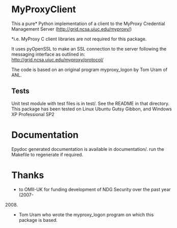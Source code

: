 MyProxyClient
=============
This a pure* Python implementation of a client to the MyProxy Credential
Management Server (http://grid.ncsa.uiuc.edu/myproxy/)

*i.e. MyProxy C client libraries are not required for this package. 

It uses pyOpenSSL to make an SSL connection to the server following the
messaging interface as outlined in: http://grid.ncsa.uiuc.edu/myproxy/protocol/

The code is based on an original program myproxy_logon by Tom Uram of ANL.

Tests
-----
Unit test module with test files is in test/.  See the README in that directory.
This package has been tested on Linux Ubuntu Gutsy Gibbon, and Windows XP
Professional SP2

Documentation
=============
Epydoc generated documentation is available in documentation/.  run the 
Makefile to regenerate if required.

Thanks
======
 * to OMII-UK for funding development of NDG Security over the past year (2007-
2008)
 * Tom Uram who wrote the myproxy_logon program on which this package is based.
